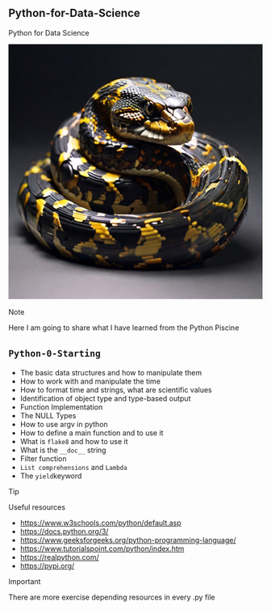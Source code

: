## Python-for-Data-Science
Python for Data Science

![](python.jpg)

> [!NOTE]
> Here I am going to share what I have learned from the Python Piscine

## `Python-0-Starting`
-   The basic data structures and how to manipulate them
-   How to work with and manipulate the time
-   How to format time and strings, what are scientific values
-   Identification of object type and type-based output
-   Function Implementation
-   The NULL Types
-   How to use argv in python
-   How to define a main function and to use it
-   What is `flake8` and how to use it
-   What is the `__doc__` string
-   Filter function
-   `List comprehensions` and `Lambda`
-   The `yield`keyword

> [!TIP]
> Useful resources

- https://www.w3schools.com/python/default.asp
- https://docs.python.org/3/
- https://www.geeksforgeeks.org/python-programming-language/
- https://www.tutorialspoint.com/python/index.htm
- https://realpython.com/
- https://pypi.org/

> [!IMPORTANT]
> There are more exercise depending resources in every .py file
